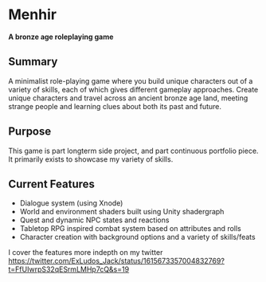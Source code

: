 # Menhir
**A bronze age roleplaying game**

## Summary
A minimalist role-playing game where you build unique characters out of a variety of skills, each of which gives different gameplay approaches. Create unique characters and travel across an ancient bronze age land, meeting strange people and learning clues about both its past and future.

## Purpose
This game is part longterm side project, and part continuous portfolio piece. It primarily exists to showcase my variety of skills.

## Current Features
- Dialogue system (using Xnode)
- World and environment shaders built using Unity shadergraph
- Quest and dynamic NPC states and reactions
- Tabletop RPG inspired combat system based on attributes and rolls
- Character creation with background options and a variety of skills/feats

I cover the features more indepth on my twitter https://twitter.com/ExLudos_Jack/status/1615673357004832769?t=FfUIwrpS32qESrmLMHp7cQ&s=19
